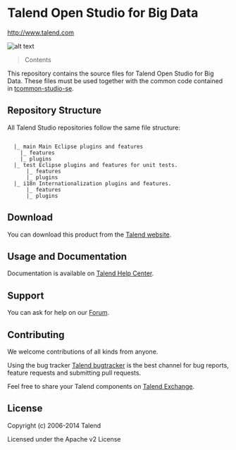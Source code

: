 # Talend Open Studio for Big Data
http://www.talend.com


![alt text](http://www.talend.com/sites/default/files/logo-talend.jpg "Talend")


> Contents

This repository contains the source files for Talend Open Studio for Big Data. These files must be used together with the common code contained in [tcommon-studio-se](https://github.com/Talend/tcommon-studio-se).


## Repository Structure
All Talend Studio repositories follow the same file structure:
```

  |_ main Main Eclipse plugins and features
    |_ features
    |_ plugins
  |_ test Eclipse plugins and features for unit tests. 
      |_ features
      |_ plugins
  |_ i18n Internationalization plugins and features.
      |_ features
      |_ plugins
```

## Download

You can download this product from the [Talend website](http://www.talend.com/download/big-data).


## Usage and Documentation

Documentation is available on [Talend Help Center](http://help.talend.com/).



## Support 

You can ask for help on our [Forum](http://www.talend.com/services/global-technical-support).


## Contributing

We welcome contributions of all kinds from anyone.

Using the bug tracker [Talend bugtracker](http://jira.talendforge.org/) is the best channel for bug reports, feature requests and submitting pull requests.

Feel free to share your Talend components on [Talend Exchange](http://www.talendforge.org/exchange).


## License

Copyright (c) 2006-2014 Talend

Licensed under the Apache v2 License
